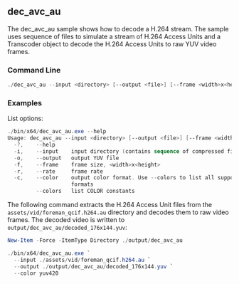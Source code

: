 ## dec_avc_au

The dec_avc_au sample shows how to decode a H.264 stream. The sample uses sequence of files to simulate a stream of H.264 Access Units and a Transcoder object to decode the H.264 Access Units to raw YUV video frames.       

### Command Line

```powershell
./dec_avc_au --input <directory> [--output <file>] [--frame <width>x<height>] [--rate <fps>] [--color <COLOR>] [--colors]
```

###	Examples

List options:

```powershell
./bin/x64/dec_avc_au.exe --help
Usage: dec_avc_au --input <directory> [--output <file>] [--frame <width>x<height>] [--rate <fps>] [--color <COLOR>] [--colors]
  -?,    --help
  -i,    --input    input directory (contains sequence of compressed file)
  -o,    --output   output YUV file
  -f,    --frame    frame size, <width>x<height>
  -r,    --rate     frame rate
  -c,    --color    output color format. Use --colors to list all supported color
                    formats
         --colors   list COLOR constants
```

The following command extracts the H.264 Access Unit files from the `assets/vid/foreman_qcif.h264.au` directory and decodes them to raw video frames. The decoded video is written to `output/dec_avc_au/decoded_176x144.yuv`:

```powershell
New-Item -Force -ItemType Directory ./output/dec_avc_au

./bin/x64/dec_avc_au.exe `
  --input ./assets/vid/foreman_qcif.h264.au `
  --output ./output/dec_avc_au/decoded_176x144.yuv `
  --color yuv420

```
